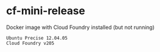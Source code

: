 # cf-mini-release
Docker image with Cloud Foundry installed (but not running)

    Ubuntu Precise 12.04.05
    Cloud Foundry v205
